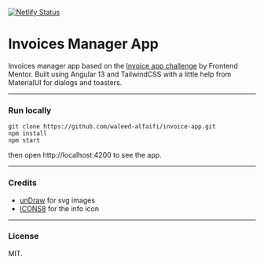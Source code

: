 [![Netlify Status](https://api.netlify.com/api/v1/badges/cba0cca9-86eb-41cc-827a-9fb823ee20dc/deploy-status)](https://app.netlify.com/sites/invoice-app-angular/deploys)

# Invoices Manager App

Invoices manager app based on the [Invoice app challenge](https://www.frontendmentor.io/challenges/invoice-app-i7KaLTQjl) by Frontend Mentor. Built using Angular 13 and TailwindCSS with a little help from MaterialUI for dialogs and toasters.

___

### Run locally

```
git clone https://github.com/waleed-alfaifi/invoice-app.git
npm install
npm start
```

then open http://localhost:4200 to see the app.

___

### Credits
- [unDraw](https://undraw.co/) for svg images
- [ICONS8](https://icons8.com/) for the info icon

___

### License
MIT.
